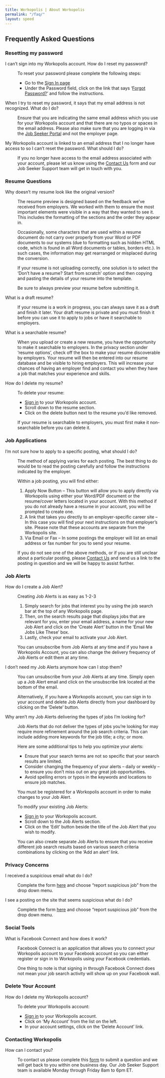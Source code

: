 ```yaml
---
title: Workopolis | About Workopolis
permalink: "/faq/"
layout: speed
---
```


<style>
  .block{
    max-width: 700px;
  }

  ul li{
    list-style: square;
  }
</style>

<main class="main">


  <section class="block">
    <h2>Frequently Asked Questions</h2>
  <section>
<h3>Resetting my password</h3>
<dl>
<dt>
      I can’t sign into my Workopolis account. How do I reset my password?
  </dt>
<dd>
<p>To reset your password please complete the following steps:</p>
<ul>
<li>Go to the <a href="https://www.workopolis.com/account/en/signin">Sign In page</a></li>
<li>Under the Password field, click on the link that says ‘<a href="https://www.workopolis.com/account/en/resetpassword?area=account">Forgot Password?</a>‘ and follow the instructions.</li>
</ul>
</dd>
</dl>
<dl>
<dt>
      When I try to reset my password, it says that my email address is not recognized. What do I do?
  </dt>
<dd>
<p>Ensure that you are indicating the same email address which you use for your Workopolis account and that there are no typos or spaces in the email address. Please also make sure that you are logging in via the <a href="https://workopolis.com/account/en/signin/">Job Seeker Portal</a> and not the employer page.</p>
</dd>
</dl>
<dl>
<dt>
      My Workopolis account is linked to an email address that I no longer have access to so I can’t reset the password. What should I do?
  </dt>
<dd>
<p>If you no longer have access to the email address associated with your account, please let us know using the <a href="http://www.workopolis.com/shared/en/contactus/seeker">Contact Us</a> form and our Job Seeker Support team will get in touch with you.</p>
</dd>
</dl>
</section>
<section>
<h3>Resume Questions</h3>
<dl>
<dt>
Why doesn’t my resume look like the original version?
</dt>
<dd>
<p>The resume preview is designed based on the feedback we’ve received from employers. We worked with them to ensure the most important elements were visible in a way that they wanted to see it. This includes the formatting of the sections and the order they appear in.</p>
<p>Occasionally, some characters that are used within a resume document do not carry over properly from your Word or PDF documents to our systems (due to formatting such as hidden HTML code, which is found in all Word documents or tables, borders etc.). In such cases, the information may get rearranged or misplaced during the conversion.</p>
<p>If your resume is not uploading correctly, one solution is to select the ‘Don’t have a resume? Start from scratch’ option and then copying and pasting the details of your resume into the template.</p>
<p>Be sure to always preview your resume before submitting it.</p>
</dd>
</dl>
<dl>
<dt>
      What is a draft resume?
  </dt>
<dd>
<p>If your resume is a work in progress, you can always save it as a draft and finish it later. Your draft resume is private and you must finish it before you can use it to apply to jobs or have it searchable to employers.</p>
</dd>
</dl>
<dl>
<dt>
What is a searchable resume?
</dt>
<dd>
<p>When you upload or create a new resume, you have the opportunity to make it searchable to employers. In the privacy section under ‘resume options’, check off the box to make your resume discoverable by employers. Your resume will then be entered into our resume database and be visible to hiring employers. This will increase your chances of having an employer find and contact you when they have a job that matches your experience and skills.
</p>
</dd>
</dl>
<dl>
<dt>
How do I delete my resume?
</dt>
<dd>
<p>To delete your resume:</p>
<ul>
<li><a href="https://www.workopolis.com/account/en/signin/">Sign in</a> to your Workopolis account.</li>
<li>Scroll down to the resume section.</li>
<li>Click on the delete button next to the resume you’d like removed.</li>
</ul>
<p></p>
<p>If your resume is searchable to employers, you must first make it non-searchable before you can delete it.</p>
</dd>
</dl>
</section>
<section>
<h3>Job Applications</h3>
<dl>
<dt>
      I’m not sure how to apply to a specific posting, what should I do?
  </dt>
<dd>
<p>The method of applying varies for each posting. The best thing to do would be to read the posting carefully and follow the instructions indicated by the employer.</p>
<p>Within a job posting, you will find either:</p>
<ol>
<li>Apply Now Button – This button will allow you to apply directly via Workopolis using either your Word/PDF document or the resume/cover letters located in your account. With this method if you do not already have a resume in your account, you will be prompted to create one.</li>
<li>A link that takes you directly to an employer-specific career site – In this case you will find your next instructions on that employer’s site. Please note that these accounts are separate from the Workopolis site.</li>
<li>Via Email or Fax – In some postings the employer will list an email address or fax number for you to send your resume.</li>
</ol>
<p>
If you do not see one of the above methods, or if you are still unclear about a particular posting, please <a href="http://www.workopolis.com/shared/en/contactus/seeker">Contact Us</a> and send us a link to the posting in question and we will be happy to assist further.
</p>
</dd>
</dl>
</section>
<section>
<h3>Job Alerts</h3>
<dl>
<dt>
      How do I create a Job Alert?
  </dt>
<dd>
<p>Creating Job Alerts is as easy as 1-2-3</p>
<ol>
<li>Simply search for jobs that interest you by using the job search bar at the top of any Workopolis page.</li>
<li>Then, on the search results page that displays jobs that are relevant for you, enter your email address, a name for your new Job Alert and click on the ‘Create Alert’ button in the ‘Email Me Jobs Like These’ box.</li>
<li>Lastly, check your email to activate your Job Alert.</li>
</ol>
<p></p>
<p>You can unsubscribe from Job Alerts at any time and if you have a Workopolis Account, you can also change the delivery frequency of Job Alerts or edit them at any time.</p>
</dd>
</dl>
<dl>
<dt>
      I don’t need my Job Alerts anymore how can I stop them?
  </dt>
<dd>
<p>You can unsubscribe from your Job Alerts at any time. Simply open up a Job Alert email and click on the unsubscribe link located at the bottom of the email.</p>
<p>Alternatively, if you have a Workopolis account, you can sign in to your account and delete Job Alerts directly from your dashboard by clicking on the ‘Delete’ button.</p>
</dd>
</dl>
<dl>
<dt>
      Why aren’t my Job Alerts delivering the types of jobs I’m looking for?
  </dt>
<dd>
<p>Job Alerts that do not deliver the types of jobs you’re looking for may require more refinement around the job search criteria. This can include adding more keywords for the job title; a city; or more.</p>
<p>Here are some additional tips to help you optimize your alerts:</p>
<ul>
<li>Ensure that your search terms are not so specific that your search results are limited.</li>
<li>Consider changing the frequency of your alerts – daily or weekly – to ensure you don’t miss out on any great job opportunities.</li>
<li>Avoid spelling errors or typos in the keywords and locations to ensure job matches.</li>
</ul>
<p></p>
<p>You must be registered for a Workopolis account in order to make changes to your Job Alert. </p>
<p> To modify your existing Job Alerts:</p>
<ul>
<li><a href="https://www.workopolis.com/account/en/signin/">Sign in</a>  to your Workopolis account.</li>
<li>Scroll down to the Job Alerts section.</li>
<li>Click on the ‘Edit’ button beside the title of the Job Alert that you wish to modify.</li>
</ul>
<p></p>
<p>
You can also create separate Job Alerts to ensure that you receive different job search results based on various search criteria combinations by clicking on the ‘Add an alert’ link.
</p>
</dd>
</dl>
</section>
<section>
<h3>Privacy Concerns</h3>
<dl>
<dt>
      I received a suspicious email what do I do?
  </dt>
<dd>
<p>Complete the form <a title="Contact Workopolis Support" href="http://www.workopolis.com/shared/en/contactus/seeker">here</a> and choose “report suspicious job” from the drop down menu.</p>
</dd>
</dl>
<dl>
<dt>
      I see a posting on the site that seems suspicious what do I do?
  </dt>
<dd>
<p>Complete the form <a title="Contact Workopolis Support" href="http://www.workopolis.com/shared/en/contactus/seeker">here</a> and choose “report suspicious job” from the drop down menu.</p>
</dd>
</dl>
</section>
<section>
<h3>Social Tools</h3>
<dl>
<dt>
      What is Facebook Connect and how does it work?
  </dt>
<dd>
<p>Facebook Connect is an application that allows you to connect your Workopolis account to your Facebook account so you can either register or sign in to Workopolis using your Facebook credentials.</p>
<p>One thing to note is that signing in through Facebook Connect does not mean your job search activity will show up on your Facebook wall.</p>
</dd>
</dl>
</section>
<section>
<h3>Delete Your Account</h3>
<dl>
<dt>
How do I delete my Workopolis account?
</dt>
<dd>
<p>To delete your Workopolis account:</p>
<ul>
<li><a href="https://www.workopolis.com/account/en/signin/">Sign in</a>  to your Workopolis account.</li>
<li>Click on ‘My Account’ from the list on the left.</li>
<li>In your account settings, click on the ‘Delete Account’ link.</li>
</ul>
</dd>
</dl>
</section>
<section>
<h3>Contacting Workopolis</h3>
<dl>
<dt>
      How can I contact you?
  </dt>
<dd>
<p>To contact us please complete this <a href="http://www.workopolis.com/shared/en/contactus/seeker">form</a> to submit a question and we will get back to you within one business day. Our Job Seeker Support team is available Monday through Friday 8am to 6pm ET.</p>
</dd>
</dl>
</section>
  </section>
</main>
